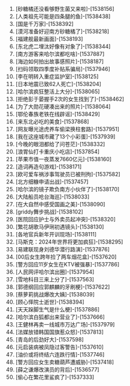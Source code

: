 
1. [砂糖橘还没看够野生菌又来啦]-[1538156]
1. [人类祖先可能是四条腿的鱼]-[1538438]
1. [国是千万家]-[1538392]
1. [漠河准备好迎南方砂糖橘了]-[1538218]
1. [福建舰最新画面]-[1538193]
1. [东北虎二埋汰好像有对象了]-[1538344]
1. [南方游客来哈尔滨都吃啥]-[1537887]
1. [海边如何拍出故事感照片]-[1538187]
1. [扫码领取四季度补贴系骗局]-[1537946]
1. [李在明转入重症监护室]-[1538125]
1. [日本地震已致62人死亡]-[1538204]
1. [哈尔滨疯狂整活上大分]-[1538065]
1. [拒绝彭于晏握手2次的女生找到了]-[1538462]
1. [为了大勋花硬凑出来的照片]-[1538064]
1. [鄂伦春族老铁在线辟谣]-[1538429]
1. [来东北必吃的美食]-[1537868]
1. [网友曝光途虎养车偷梁换柱套路]-[1537951]
1. [我在这座城市藏了13个小彩蛋]-[1537939]
1. [今晚的眼泪都给了问苍茫]-[1538332]
1. [浪胃仙打卡重庆小吃店]-[1537854]
1. [苹果市值一夜蒸发7660亿元]-[1538160]
1. [造词再造句游戏]-[1538171]
1. [欧可爱车祸涉事驾驶员已被刑拘]-[1537582]
1. [北方细糠申请出战]-[1537457]
1. [哈尔滨的镜子欺负南方小伙伴了]-[1538170]
1. [大陆船员呛台海巡]-[1538033]
1. [在大自然中感受国画之美]-[1538090]
1. [griddy舞步挑战]-[1538102]
1. [医院回应护士与外卖员起冲突]-[1538320]
1. [繁花胡歌马伊琍初遇镜头]-[1538130]
1. [各地官兵新年开训现场]-[1538111]
1. [马斯克：2024年世界将更加疯狂]-[1538295]
1. [易建联现身刘德华潜行路演]-[1537876]
1. [00后女生跨年捡了两车烟花盒]-[1537620]
1. [警方回应11岁女生在KTV被强暴]-[1537786]
1. [人民网评哈尔滨出圈]-[1537954]
1. [雪地科目三来上分了]-[1537563]
1. [郭德纲回应郭麒麟的牙刷梗]-[1537622]
1. [蔡萝莉挑战爆改大姨]-[1538039]
1. [顾心怿院士逝世]-[1538394]
1. [天天跺脚生气是什么梗]-[1537886]
1. [哈尔滨白狐都出来营业了]-[1537666]
1. [王健林再卖一线城市万达广场]-[1537979]
1. [法媒放错韩国国旗惹众怒]-[1537813]
1. [青岛的后劲好大]-[1537598]
1. [元启装病被凤隐过客警告]-[1537610]
1. [油价或将终结六连跌行情]-[1537746]
1. [警方回应女生卖糖葫芦遭威胁]-[1537418]
1. [薛之谦爆改演员的背后]-[1536577]
1. [偷心在繁花里鲨疯了]-[1537333]